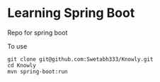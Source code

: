 # Learning Spring Boot

Repo for spring boot

To use

```shell
git clone git@github.com:Swetabh333/Knowly.git
cd Knowly
mvn spring-boot:run
```